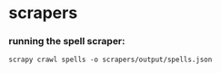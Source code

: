 # scrapers

### running the spell scraper:

```
scrapy crawl spells -o scrapers/output/spells.json
```
